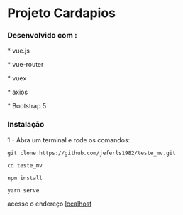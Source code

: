 <h1>Projeto Cardapios</h1>

<h3>Desenvolvido com :</h3>
<p>* vue.js</p>
<p>* vue-router</p>
<p>* vuex</p>
<p>* axios</p>
<p>* Bootstrap 5</p>

<h3>Instalação</h3>

<p>1 - Abra um terminal e rode os comandos:</p>
<p><code>git clone https://github.com/jeferls1982/teste_mv.git</code></p>

<p><code>cd teste_mv</code></p>

<p><code>npm install</code></p>

<p><code>yarn serve</code></p>

<p>acesse o endereço <a href="http://localhost:8081">localhost</a> </p>
